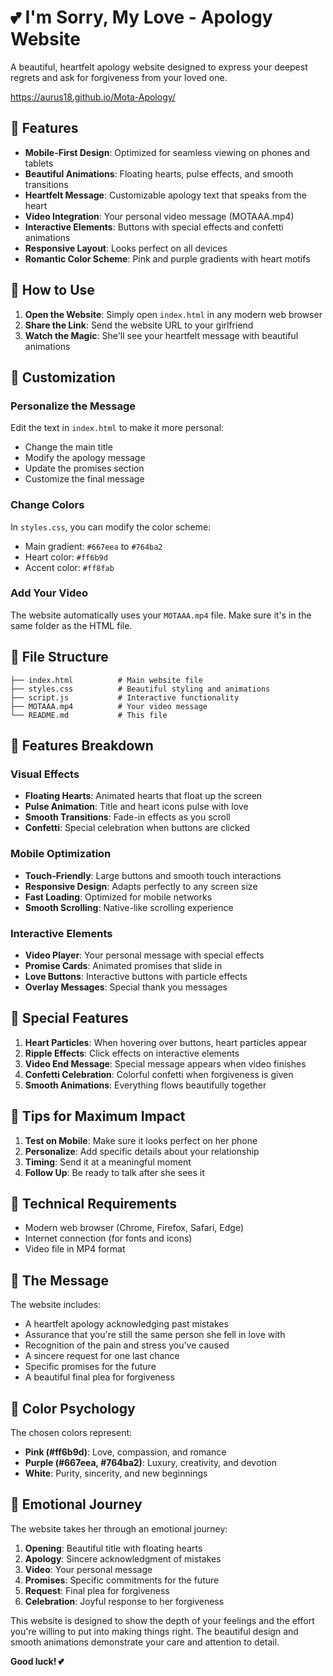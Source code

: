 # 💕 I'm Sorry, My Love - Apology Website

A beautiful, heartfelt apology website designed to express your deepest regrets and ask for forgiveness from your loved one.

https://aurus18.github.io/Mota-Apology/

## 🌟 Features

- **Mobile-First Design**: Optimized for seamless viewing on phones and tablets
- **Beautiful Animations**: Floating hearts, pulse effects, and smooth transitions
- **Heartfelt Message**: Customizable apology text that speaks from the heart
- **Video Integration**: Your personal video message (MOTAAA.mp4)
- **Interactive Elements**: Buttons with special effects and confetti animations
- **Responsive Layout**: Looks perfect on all devices
- **Romantic Color Scheme**: Pink and purple gradients with heart motifs

## 📱 How to Use

1. **Open the Website**: Simply open `index.html` in any modern web browser
2. **Share the Link**: Send the website URL to your girlfriend
3. **Watch the Magic**: She'll see your heartfelt message with beautiful animations

## 🎨 Customization

### Personalize the Message

Edit the text in `index.html` to make it more personal:

- Change the main title
- Modify the apology message
- Update the promises section
- Customize the final message

### Change Colors

In `styles.css`, you can modify the color scheme:

- Main gradient: `#667eea` to `#764ba2`
- Heart color: `#ff6b9d`
- Accent color: `#ff8fab`

### Add Your Video

The website automatically uses your `MOTAAA.mp4` file. Make sure it's in the same folder as the HTML file.

## 📂 File Structure

```
├── index.html          # Main website file
├── styles.css          # Beautiful styling and animations
├── script.js           # Interactive functionality
├── MOTAAA.mp4          # Your video message
└── README.md           # This file
```

## 🚀 Features Breakdown

### Visual Effects

- **Floating Hearts**: Animated hearts that float up the screen
- **Pulse Animation**: Title and heart icons pulse with love
- **Smooth Transitions**: Fade-in effects as you scroll
- **Confetti**: Special celebration when buttons are clicked

### Mobile Optimization

- **Touch-Friendly**: Large buttons and smooth touch interactions
- **Responsive Design**: Adapts perfectly to any screen size
- **Fast Loading**: Optimized for mobile networks
- **Smooth Scrolling**: Native-like scrolling experience

### Interactive Elements

- **Video Player**: Your personal message with special effects
- **Promise Cards**: Animated promises that slide in
- **Love Buttons**: Interactive buttons with particle effects
- **Overlay Messages**: Special thank you messages

## 💝 Special Features

1. **Heart Particles**: When hovering over buttons, heart particles appear
2. **Ripple Effects**: Click effects on interactive elements
3. **Video End Message**: Special message appears when video finishes
4. **Confetti Celebration**: Colorful confetti when forgiveness is given
5. **Smooth Animations**: Everything flows beautifully together

## 🎯 Tips for Maximum Impact

1. **Test on Mobile**: Make sure it looks perfect on her phone
2. **Personalize**: Add specific details about your relationship
3. **Timing**: Send it at a meaningful moment
4. **Follow Up**: Be ready to talk after she sees it

## 🔧 Technical Requirements

- Modern web browser (Chrome, Firefox, Safari, Edge)
- Internet connection (for fonts and icons)
- Video file in MP4 format

## 💌 The Message

The website includes:

- A heartfelt apology acknowledging past mistakes
- Assurance that you're still the same person she fell in love with
- Recognition of the pain and stress you've caused
- A sincere request for one last chance
- Specific promises for the future
- A beautiful final plea for forgiveness

## 🌈 Color Psychology

The chosen colors represent:

- **Pink (#ff6b9d)**: Love, compassion, and romance
- **Purple (#667eea, #764ba2)**: Luxury, creativity, and devotion
- **White**: Purity, sincerity, and new beginnings

## 🎵 Emotional Journey

The website takes her through an emotional journey:

1. **Opening**: Beautiful title with floating hearts
2. **Apology**: Sincere acknowledgment of mistakes
3. **Video**: Your personal message
4. **Promises**: Specific commitments for the future
5. **Request**: Final plea for forgiveness
6. **Celebration**: Joyful response to her forgiveness

This website is designed to show the depth of your feelings and the effort you're willing to put into making things right. The beautiful design and smooth animations demonstrate your care and attention to detail.

**Good luck! 💕**
